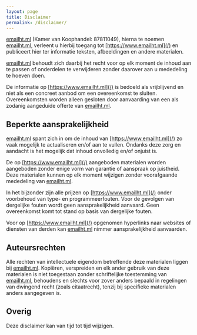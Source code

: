 ```yaml
---
layout: page
title: Disclaimer
permalink: /disclaimer/
---
```


[emailht.ml](/) (Kamer van Koophandel: 87811049), hierna te noemen [emailht.ml](/), verleent u hierbij toegang tot [https://www.emailht.ml](/) en publiceert hier ter informatie teksten, afbeeldingen en andere materialen.

[emailht.ml](/) behoudt zich daarbij het recht voor op elk moment de inhoud aan te passen of onderdelen te verwijderen zonder daarover aan u mededeling te hoeven doen.

De informatie op [https://www.emailht.ml](/) is bedoeld als vrijblijvend en niet als een concreet aanbod om een overeenkomst te sluiten. Overeenkomsten worden alleen gesloten door aanvaarding van een als zodanig aangeduide offerte van [emailht.ml](/).
## Beperkte aansprakelijkheid
[emailht.ml](/) spant zich in om de inhoud van [https://www.emailht.ml](/) zo vaak mogelijk te actualiseren en/of aan te vullen. Ondanks deze zorg en aandacht is het mogelijk dat inhoud onvolledig en/of onjuist is.

De op [https://www.emailht.ml](/) aangeboden materialen worden aangeboden zonder enige vorm van garantie of aanspraak op juistheid. Deze materialen kunnen op elk moment wijzigen zonder voorafgaande mededeling van [emailht.ml](/).

In het bijzonder zijn alle prijzen op [https://www.emailht.ml](/) onder voorbehoud van type- en programmeerfouten. Voor de gevolgen van dergelijke fouten wordt geen aansprakelijkheid aanvaard. Geen overeenkomst komt tot stand op basis van dergelijke fouten.

Voor op [https://www.emailht.ml](/) opgenomen hyperlinks naar websites of diensten van derden kan [emailht.ml](/) nimmer aansprakelijkheid aanvaarden.
## Auteursrechten
Alle rechten van intellectuele eigendom betreffende deze materialen liggen bij [emailht.ml](/). Kopiëren, verspreiden en elk ander gebruik van deze materialen is niet toegestaan zonder schriftelijke toestemming van [emailht.ml](/), behoudens en slechts voor zover anders bepaald in regelingen van dwingend recht (zoals citaatrecht), tenzij bij specifieke materialen anders aangegeven is.
## Overig
Deze disclaimer kan van tijd tot tijd wijzigen.